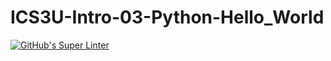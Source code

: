 # ICS3U-Intro-03-Python-Hello_World

[![GitHub's Super Linter](https://github.com/Joshua-Yeung-2/ICS3U-Intro-03-Python-Hello_World/workflows/GitHub's%20Super%20Linter/badge.svg)](https://github.com/Joshua-Yeung-2/ICS3U-Intro-03-Python-Hello_World/actions)

